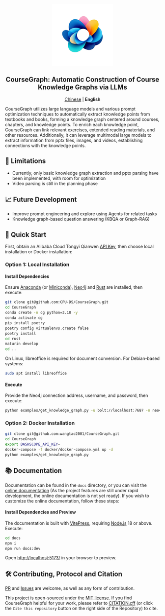 <div align="center">
<img src="docs/public/logo.png" width="200"  alt="" />
<h2>CourseGraph: Automatic Construction of Course Knowledge Graphs via LLMs</h2>

<p>
    <a href="README.md">Chinese</a> | <b>English</b>
</p>
</div>

CourseGraph utilizes large language models and various prompt optimization techniques to automatically extract knowledge points from textbooks and books, forming a knowledge graph centered around courses, chapters, and knowledge points. To enrich each knowledge point, CourseGraph can link relevant exercises, extended reading materials, and other resources. Additionally, it can leverage multimodal large models to extract information from pptx files, images, and videos, establishing connections with the knowledge points.

## 🤔 Limitations

- Currently, only basic knowledge graph extraction and pptx parsing have been implemented, with room for optimization
- Video parsing is still in the planning phase

## 📈 Future Development

- Improve prompt engineering and explore using Agents for related tasks
- Knowledge graph-based question answering (KBQA or Graph-RAG)

## 🚀 Quick Start

First, obtain an Alibaba Cloud Tongyi Qianwen [API Key](https://help.aliyun.com/zh/model-studio/developer-reference/get-api-key), then choose local installation or Docker installation:

### Option 1: Local Installation

#### Install Dependencies

Ensure [Anaconda](https://www.anaconda.com/) (or [Miniconda](https://docs.conda.io/en/miniconda.html)), [Neo4j](https://neo4j.com/) and [Rust](https://www.rust-lang.org/) are installed, then execute:

```bash
git clone git@github.com:CPU-DS/CourseGraph.git
cd CourseGraph
conda create -n cg python=3.10 -y
conda activate cg
pip install poetry
poetry config virtualenvs.create false
poetry install
cd rust
maturin develop
cd ..
```

On Linux, libreoffice is required for document conversion. For Debian-based systems: 

```bash
sudo apt install libreoffice
```

#### Execute

Provide the Neo4j connection address, username, and password, then execute:
```bash
python examples/get_knowledge_graph.py -u bolt://localhost:7687 -n neo4j -p neo4j
```

### Option 2: Docker Installation

```bash
git clone git@github.com:wangtao2001/CourseGraph.git
cd CourseGraph
export DASHSCOPE_API_KEY=
docker-compose -f docker/docker-compose.yml up -d
python examples/get_knowledge_graph.py
```

## 📚 Documentation

Documentation can be found in the `docs` directory, or you can visit the [online documentation](https://CPU-DS.github.io/CourseGraph/) (As the project features are still under rapid development, the online documentation is not yet ready). If you wish to customize the online documentation, follow these steps:

#### Install Dependencies and Preview

The documentation is built with [VitePress](https://vitepress.dev/), requiring [Node.js](https://nodejs.org/) 18 or above. Execute:

```bash
cd docs
npm i
npm run docs:dev
```

Open [http://localhost:5173/](http://localhost:5173/) in your browser to preview.

## 🛠️ Contributing, Protocol and Citation

[PR](https://github.com/CPU-DS/CourseGraph/pulls) and [Issues](https://github.com/CPU-DS/CourseGraph/issues) are welcome, as well as any form of contribution.

This project is open-sourced under the [MIT license](LICENSE). If you find CourseGraph helpful for your work, please refer to [CITATION.cff](CITATION.cff) (or click the `Cite this repository` button on the right side of the Repository) to cite.
